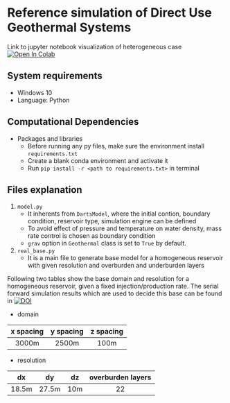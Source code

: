 # Reference simulation of Direct Use Geothermal Systems
Link to jupyter notebook visualization of heterogeneous case
<a target="_blank" href="https://colab.research.google.com/github/ychen1492/reference-simulation/blob/heterogeneous-case/he_resolution_visualization.ipynb">
  <img src="https://colab.research.google.com/assets/colab-badge.svg" alt="Open In Colab"/>
</a>
## System requirements
- Windows 10
- Language: Python

## Computational Dependencies
- Packages and libraries
    - Before running any py files, make sure the environment install `requirements.txt`
    - Create a blank conda environment and activate it
    - Run `pip install -r <path to requirements.txt>` in terminal

## Files explanation
1. `model.py`
    - It inherents from `DartsModel`, where the initial contion, boundary condition, reservoir type, simulation engine can be defined
    - To avoid effect of pressure and temperature on water density, mass rate control is chosen as boundary condition
    - `grav` option in `Geothermal` class is set to `True` by default. 
2. `real_base.py`
    - It is a main file to generate base model for a homogeneous reservoir with given resolution and overburden and underburden layers

Following two tables show the base domain and resolution for a homogeneous reservoir, given a fixed injection/production rate. The serial forward simulation results which are used to decide this base can be found in [![DOI](https://zenodo.org/badge/DOI/10.5281/zenodo.7834079.svg)](https://doi.org/10.5281/zenodo.7834079)
- domain

| x spacing    | y spacing | z spacing   | 
|:----:    |:----:  |  :----: |  
| 3000m  | 2500m     | 100m     | 

- resolution

| dx     | dy | dz   | overburden layers |
|:----:    |:----:  |  :----: |  :----:  |
| 18.5m  | 27.5m     | 10m     | 22      |


